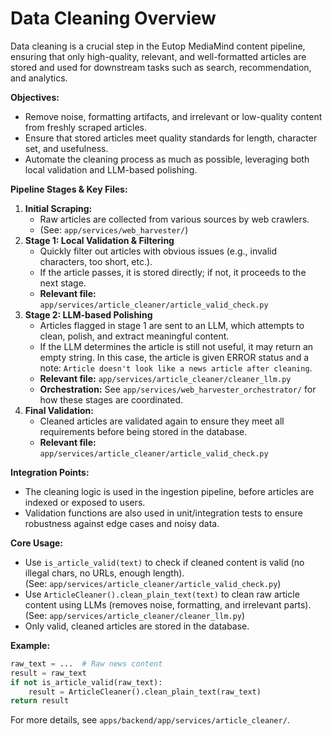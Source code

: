 # Data Cleaning Overview

Data cleaning is a crucial step in the Eutop MediaMind content pipeline, ensuring that only high-quality, relevant, and well-formatted articles are stored and used for downstream tasks such as search, recommendation, and analytics.

**Objectives:**
- Remove noise, formatting artifacts, and irrelevant or low-quality content from freshly scraped articles.
- Ensure that stored articles meet quality standards for length, character set, and usefulness.
- Automate the cleaning process as much as possible, leveraging both local validation and LLM-based polishing.

**Pipeline Stages & Key Files:**
1. **Initial Scraping:**
   - Raw articles are collected from various sources by web crawlers.
   - (See: `app/services/web_harvester/`)
2. **Stage 1: Local Validation & Filtering**  
   - Quickly filter out articles with obvious issues (e.g., invalid characters, too short, etc.).
   - If the article passes, it is stored directly; if not, it proceeds to the next stage.
   - **Relevant file:** `app/services/article_cleaner/article_valid_check.py`
3. **Stage 2: LLM-based Polishing**  
   - Articles flagged in stage 1 are sent to an LLM, which attempts to clean, polish, and extract meaningful content.
   - If the LLM determines the article is still not useful, it may return an empty string. In this case, the article is given ERROR status and a note: `Article doesn't look like a news article after cleaning`.
   - **Relevant file:** `app/services/article_cleaner/cleaner_llm.py`  
   - **Orchestration:** See `app/services/web_harvester_orchestrator/` for how these stages are coordinated.
4. **Final Validation:**
   - Cleaned articles are validated again to ensure they meet all requirements before being stored in the database.
   - **Relevant file:** `app/services/article_cleaner/article_valid_check.py`

**Integration Points:**
- The cleaning logic is used in the ingestion pipeline, before articles are indexed or exposed to users.
- Validation functions are also used in unit/integration tests to ensure robustness against edge cases and noisy data.

**Core Usage:**

- Use `is_article_valid(text)` to check if cleaned content is valid (no illegal chars, no URLs, enough length).  
  (See: `app/services/article_cleaner/article_valid_check.py`)
- Use `ArticleCleaner().clean_plain_text(text)` to clean raw article content using LLMs (removes noise, formatting, and irrelevant parts).  
  (See: `app/services/article_cleaner/cleaner_llm.py`)
- Only valid, cleaned articles are stored in the database.

**Example:**
```python
raw_text = ...  # Raw news content
result = raw_text
if not is_article_valid(raw_text):
    result = ArticleCleaner().clean_plain_text(raw_text)
return result
```

For more details, see `apps/backend/app/services/article_cleaner/`.
